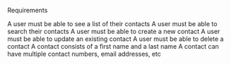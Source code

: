 Requirements

A user must be able to see a list of their contacts
A user must be able to search their contacts
A user must be able to create a new contact
A user must be able to update an existing contact
A user must be able to delete a contact
A contact consists of a first name and a last name
A contact can have multiple contact numbers, email addresses, etc
